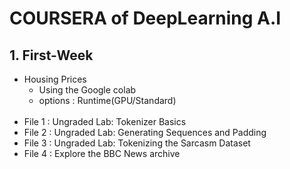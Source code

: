 # COURSERA of DeepLearning A.I

## 1. First-Week
- Housing Prices
    - Using the Google colab 
    - options : Runtime(GPU/Standard)
<br></br>
- File 1 : Ungraded Lab: Tokenizer Basics
- File 2 : Ungraded Lab: Generating Sequences and Padding
- File 3 : Ungraded Lab: Tokenizing the Sarcasm Dataset
- File 4 : Explore the BBC News archive
<br></br>
